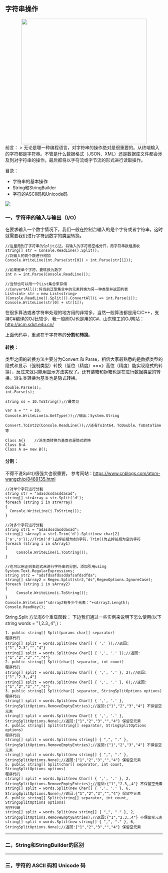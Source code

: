 ## 字符串操作  
<div align="center">
    <img src="https://raw.githubusercontent.com/dncProject/CS-DotNet/master/string.png" width="400px">
    <br>
</div>
前言：  
> 无论是哪一种编程语言，对字符串的操作绝对是很重要的。从终端输入的字符都是字符串。不管是什么数据格式（JSON、XML）还是数据库文件都会涉及到对字符串的操作。最后都将以字符流或字节流的形式进行读取操作。

目录：
- 字符串的基本操作
- String和StringBuilder
- 字符的ASCII码和Unicode码

![](https://raw.githubusercontent.com/ckjbug/xiaokui/master/split.png)

### 一，字符串的输入与输出（I/O）

在要求输入一个数字情况下，我们一般在控制台输入的是个字符或者字符串，这时就需要我们进行字符到数字的类型转换。

```
//这里用到了字符串的Split方法，将输入的字符用空格分开，用字符串数组接收
string[] str = Console.ReadLine().Split();
//将输入的两个数进行相加
Console.WriteLine(int.Parse(str[0]) + int.Parse(str[1]));

//如果是单个字符，要转换为数字
int n = int.Parse(Console.ReadLine());

//当然也可以用一个List集合来存储 
//ConvertAll():将当前泛型集合中的元素转换为另一种类型并返回列表
List<int> str = new List<string>(Console.ReadLine().Split()).ConvertAll(i => int.Parse(i)); 
Console.WriteLine(str[0] + str[1]);
```
在很多算法或者字符串处理的地方用的非常多，当然一般算法都是用C/C++，支持C#编译的OJ比较少，我一般刷OJ也是用的C#，山东理工的OJ网站：http://acm.sdut.edu.cn/

上面代码中，重点在于字符串的**分割**和**转换**。

#### **转换**：  
类型之间的转换方法主要分为Convert 和 Parse，相信大家最熟悉的是数据类型的隐式和显示（强制类型）转换（低位（精度）===》高位（精度）能实现隐式的转换），反过来就只能用显示方法实现了。还有装箱和拆箱也是在进行数据类型的转换。派生类转换为基类也是隐式转换。

```
double.Parse(s);
int.Parse(s);

string ss = 10.ToString();//最常见

var a = "" + 10;
Console.WriteLine(a.GetType());//输出：System.String

Convert.ToInt32(Console.ReadLine());//还有ToInt64、ToDouble、ToDataTime等

Class A{}    //派生类转换为基类也是隐式转换
Class B:A
Class A a= new B();  
```
#### **分割**：  
不得不说Split()很强大也很重要，
参考网站：https://www.cnblogs.com/atom-wangzh/p/8489135.html

```
//对单个字符进行分割
string str = "adasdssdasddasad";
string[] strArray = str.Split('d');
foreach (string i in strArray)
{
  Console.WriteLine(i.ToString());
}

//对多个字符进行分割
string str1 = "adasdssdasddasad";
string[] sArray1 = str1.Trim('d').Split(new char[2] {'a','s'});//Trim('d')去掉前后为d的字符，Trim()为去掉前后为空的字符
foreach (string i in sArray1)
{
     Console.WriteLine(i.ToString());
}

//也可以用正则表达式来进行字符串的分割，添加引用using System.Text.RegularExpressions;
string str2 = "adsfdsafdssddafsafdsdfda";
string[] sArray2 = Regex.Split(str2,"ds",RegexOptions.IgnoreCase);
foreach (string i in sArray2)
{
     Console.WriteLine(i.ToString());
}
Console.WriteLine("sArray2有多少个元素："+sArray2.Length);
Console.ReadKey();

```

String.Split 方法有6个重载函数：
下边我们通过一些实例来说明下怎么使用(以下string words = "1,2.3,,4";)：
```
1. public string[] Split(params char[] separator)
程序代码
string[] split = words.Split(new Char[] { ',' });//返回:{"1","2.3","","4"}
string[] split = words.Split(new Char[] { ',', '.' });//返回:{"1","2","3","","4"} 
2. public string[] Split(char[] separator, int count)
程序代码
string[] split = words.Split(new Char[] { ',', '.' }, 2);//返回:{"1","2.3,,4"}
string[] split = words.Split(new Char[] { ',', '.' }, 6);//返回:{"1","2","3","","4"} 
3. public string[] Split(char[] separator, StringSplitOptions options)
程序代码
string[] split = words.Split(new Char[] { ',', '.' }, StringSplitOptions.RemoveEmptyEntries);//返回:{"1","2","3","4"} 不保留空元素
string[] split = words.Split(new Char[] { ',', '.' }, StringSplitOptions.None);//返回:{"1","2","3","","4"} 保留空元素 
4. public string[] Split(string[] separator, StringSplitOptions options)
程序代码
string[] split = words.Split(new string[] { ",", "." }, StringSplitOptions.RemoveEmptyEntries);//返回:{"1","2","3","4"} 不保留空元素
string[] split = words.Split(new string[] { ",", "." }, StringSplitOptions.None);//返回:{"1","2","3","","4"} 保留空元素 
5. public string[] Split(char[] separator, int count, StringSplitOptions options)
程序代码
string[] split = words.Split(new Char[] { ',', '.' }, 2, StringSplitOptions.RemoveEmptyEntries);//返回:{"1","2.3,,4"} 不保留空元素
string[] split = words.Split(new Char[] { ',', '.' }, 6, StringSplitOptions.None);//返回:{"1","2","3","","4"} 保留空元素 
6. public string[] Split(string[] separator, int count, StringSplitOptions options)
程序代码
string[] split = words.Split(new string[] { ",", "." }, 2, StringSplitOptions.RemoveEmptyEntries);//返回:{"1","2.3,,4"} 不保留空元素
string[] split = words.Split(new string[] { ",", "." }, 6, StringSplitOptions.None);//返回:{"1","2","3","","4"} 保留空元素

```
-------------

### 二，String和StringBuilder的区别




------------


### 三，字符的 ASCII 码和 Unicode 码




